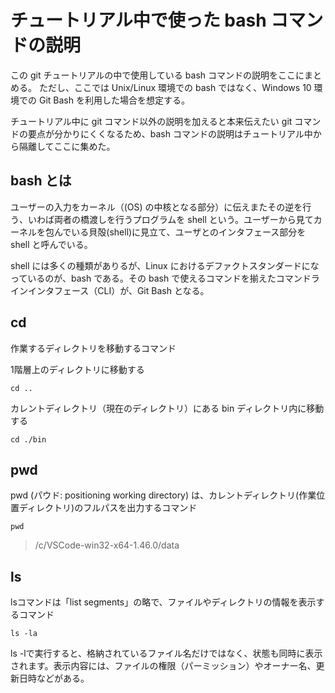 # チュートリアル中で使った bash コマンドの説明  

この git チュートリアルの中で使用している bash コマンドの説明をここにまとめる。
ただし、ここでは Unix/Linux 環境での bash ではなく、Windows 10 環境での Git Bash を利用した場合を想定する。

チュートリアル中に git コマンド以外の説明を加えると本来伝えたい git コマンドの要点が分かりにくくなるため、bash コマンドの説明はチュートリアル中から隔離してここに集めた。

## bash とは

ユーザーの入力をカーネル（(OS) の中核となる部分）に伝えまたその逆を行う、いわば両者の橋渡しを行うプログラムを shell という。ユーザーから見てカーネルを包んでいる貝殻(shell)に見立て、ユーザとのインタフェース部分を shell と呼んでいる。

shell には多くの種類がありるが、Linux におけるデファクトスタンダードになっているのが、bash である。その bash で使えるコマンドを揃えたコマンドラインインタフェース（CLI）が、Git Bash となる。

## cd 
作業するディレクトリを移動するコマンド

1階層上のディレクトリに移動する
```console
cd ..
```

カレントディレクトリ（現在のディレクトリ）にある bin ディレクトリ内に移動する
```console
cd ./bin
```

## pwd
pwd (パウド: positioning working directory) は、カレントディレクトリ(作業位置ディレクトリ)のフルパスを出力するコマンド

```console
pwd
```
> /c/VSCode-win32-x64-1.46.0/data

## ls 
lsコマンドは「list segments」の略で、ファイルやディレクトリの情報を表示するコマンド

```console
ls -la
```
> 


ls -lで実行すると、格納されているファイル名だけではなく、状態も同時に表示されます。表示内容には、ファイルの権限（パーミッション）やオーナー名、更新日時などがある。

